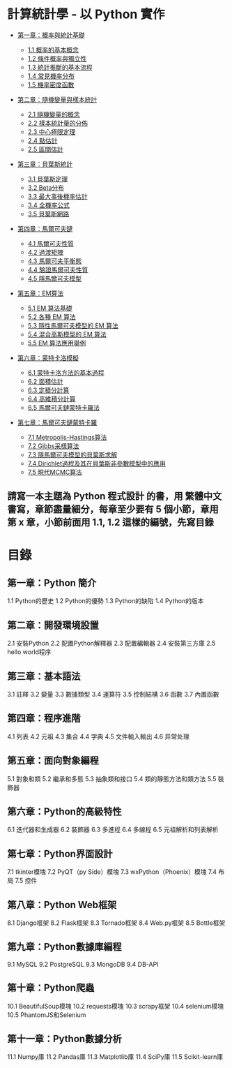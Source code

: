 # 計算統計學 - 以 Python 實作

* [第一章：概率與統計基礎](1.0.md)
    * [1.1 概率的基本概念](1.1.md)
    * [1.2 條件概率與獨立性](1.2.md)
    * [1.3 統計推斷的基本流程](1.3.md)
    * [1.4 常見機率分布](1.4.md)
    * [1.5 機率密度函數](1.5.md)
    
* [第二章：隨機變量與樣本統計](2.0.md)
    * [2.1 隨機變量的概念](2.1.md)
    * [2.2 樣本統計量的分佈](2.2.md)
    * [2.3 中心極限定理](2.3.md)
    * [2.4 點估計](2.4.md)
    * [2.5 區間估計](2.5.md)
    
* [第三章：貝葉斯統計](3.0.md)
    * [3.1 貝葉斯定理](3.1.md)
    * [3.2 Beta分布](3.2.md)
    * [3.3 最大事後機率估計](3.3.md)
    * [3.4 全機率公式](3.4.md)
    * [3.5 貝葉斯網路](3.5.md)

* [第四章：馬爾可夫鏈](4.0.md)
    * [4.1 馬爾可夫性質](4.1.md)
    * [4.2 過渡矩陣](4.2.md)
    * [4.3 馬爾可夫平衡態](4.3.md)
    * [4.4 驗證馬爾可夫性質](4.4.md)
    * [4.5 隱馬爾可夫模型](4.5.md)

* [第五章：EM算法](5.0.md)
    * [5.1 EM 算法基礎](5.1.md)
    * [5.2 各種 EM 算法](5.2.md)
    * [5.3 隱性馬爾可夫模型的 EM 算法](5.3.md)
    * [5.4 混合高斯模型的 EM 算法](5.4.md)
    * [5.5 EM 算法應用舉例](5.5.md)

* [第六章：蒙特卡洛模擬](6.0.md)
    * [6.1 蒙特卡洛方法的基本過程](6.1.md)
    * [6.2 面積估計](6.2.md)
    * [6.3 定積分計算](6.3.md)
    * [6.4 高維積分計算](6.4.md)
    * [6.5 馬爾可夫鏈蒙特卡羅法](6.5.md)

* [第七章：馬爾可夫鏈蒙特卡羅](7.0.md)
    * [7.1 Metropolis-Hastings算法](7.1.md)
    * [7.2 Gibbs采樣算法](7.2.md)
    * [7.3 隱馬爾可夫模型的貝葉斯求解](7.3.md)
    * [7.4 Dirichlet過程及其在貝葉斯非參數模型中的應用](7.4.md)
    * [7.5 現代MCMC算法](7.5.md)
    
## 請寫一本主題為 Python 程式設計 的書，用 繁體中文 書寫，章節盡量細分，每章至少要有 5 個小節，章用 第 x 章，小節前面用 1.1, 1.2 這樣的編號，先寫目錄

# 目錄

## 第一章：Python 簡介
1.1 Python的歷史
1.2 Python的優勢
1.3 Python的缺陷
1.4 Python的版本

## 第二章：開發環境設置
2.1 安裝Python
2.2 配置Python解釋器
2.3 配置編輯器
2.4 安裝第三方庫
2.5 hello world程序

## 第三章：基本語法
3.1 註釋
3.2 變量
3.3 數據類型
3.4 運算符
3.5 控制結構
3.6 函數
3.7 內置函數

## 第四章：程序進階
4.1 列表
4.2 元祖
4.3 集合
4.4 字典
4.5 文件輸入輸出
4.6 异常处理

## 第五章：面向對象編程
5.1 對象和類
5.2 繼承和多態
5.3 抽象類和接口
5.4 類的靜態方法和類方法
5.5 裝飾器

## 第六章：Python的高級特性
6.1 迭代器和生成器
6.2 裝飾器
6.3 多進程
6.4 多線程
6.5 元祖解析和列表解析

## 第七章：Python界面設計
7.1 tkinter模塊
7.2 PyQT（py Side）模塊
7.3 wxPython（Phoenix）模塊
7.4 布局
7.5 控件

## 第八章：Python Web框架
8.1 Django框架
8.2 Flask框架
8.3 Tornado框架
8.4 Web.py框架
8.5 Bottle框架

## 第九章：Python數據庫編程
9.1 MySQL
9.2 PostgreSQL
9.3 MongoDB
9.4 DB-API

## 第十章：Python爬蟲
10.1 BeautifulSoup模塊
10.2 requests模塊
10.3 scrapy框架
10.4 selenium模塊
10.5 PhantomJS和Selenium

## 第十一章：Python數據分析
11.1 Numpy庫
11.2 Pandas庫
11.3 Matplotlib庫
11.4 SciPy庫
11.5 Scikit-learn庫